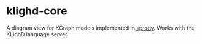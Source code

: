 # klighd-core

A diagram view for KGraph models implemented in [sprotty](https://github.com/theia-ide/sprotty). Works with the KLighD language server.
